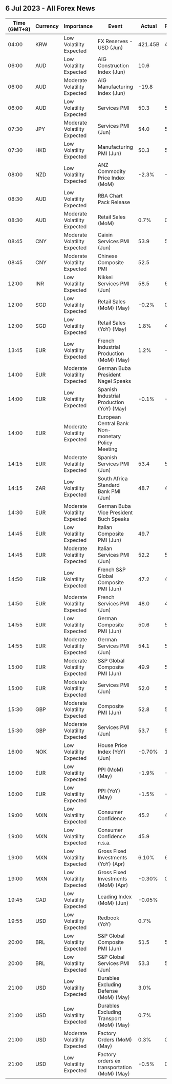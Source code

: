 ## 6 Jul 2023 - All Forex News
| Time (GMT+8) | Currency | Importance | Event | Actual | Forecast | Previous |
|------|----------|------------|-------|--------|----------|----------|
| 04:00 | KRW | Low Volatility Expected | FX Reserves - USD (Jun) | 421.45B | 432.26B | 420.98B |
| 06:00 | AUD | Low Volatility Expected | AIG Construction Index (Jun) | 10.6 |  | -6.6 |
| 06:00 | AUD | Moderate Volatility Expected | AIG Manufacturing Index (Jun) | -19.8 |  | -5.1 |
| 06:00 | AUD | Low Volatility Expected | Services PMI | 50.3 | 50.7 | 52.1 |
| 07:30 | JPY | Moderate Volatility Expected | Services PMI (Jun) | 54.0 | 54.2 | 55.9 |
| 07:30 | HKD | Low Volatility Expected | Manufacturing PMI (Jun) | 50.3 | 51.5 | 50.6 |
| 08:00 | NZD | Low Volatility Expected | ANZ Commodity Price Index (MoM) | -2.3% | -1.5% | 0.4% |
| 08:30 | AUD | Low Volatility Expected | RBA Chart Pack Release |  |  |  |
| 08:30 | AUD | Moderate Volatility Expected | Retail Sales (MoM) | 0.7% | 0.7% | 0.0% |
| 08:45 | CNY | Moderate Volatility Expected | Caixin Services PMI (Jun) | 53.9 | 56.2 | 57.1 |
| 08:45 | CNY | Moderate Volatility Expected | Chinese Composite PMI | 52.5 |  | 55.6 |
| 12:00 | INR | Low Volatility Expected | Nikkei Services PMI (Jun) | 58.5 | 60.2 | 61.2 |
| 12:00 | SGD | Low Volatility Expected | Retail Sales (MoM) (May) | -0.2% | 0.1% | 0.5% |
| 12:00 | SGD | Low Volatility Expected | Retail Sales (YoY) (May) | 1.8% | 4.0% | 3.7% |
| 13:45 | EUR | Low Volatility Expected | French Industrial Production (MoM) (May) | 1.2% | -0.2% | 0.8% |
| 14:00 | EUR | Moderate Volatility Expected | German Buba President Nagel Speaks |  |  |  |
| 14:00 | EUR | Low Volatility Expected | Spanish Industrial Production (YoY) (May) | -0.1% | -0.5% | -1.0% |
| 14:00 | EUR | Moderate Volatility Expected | European Central Bank Non-monetary Policy Meeting |  |  |  |
| 14:15 | EUR | Moderate Volatility Expected | Spanish Services PMI (Jun) | 53.4 | 55.5 | 56.7 |
| 14:15 | ZAR | Low Volatility Expected | South Africa Standard Bank PMI (Jun) | 48.7 | 48.7 | 47.9 |
| 14:30 | EUR | Moderate Volatility Expected | German Buba Vice President Buch Speaks |  |  |  |
| 14:45 | EUR | Low Volatility Expected | Italian Composite PMI (Jun) | 49.7 |  | 52.0 |
| 14:45 | EUR | Moderate Volatility Expected | Italian Services PMI (Jun) | 52.2 | 53.0 | 54.0 |
| 14:50 | EUR | Low Volatility Expected | French S&P Global Composite PMI (Jun) | 47.2 | 47.3 | 51.2 |
| 14:50 | EUR | Moderate Volatility Expected | French Services PMI (Jun) | 48.0 | 48.0 | 52.5 |
| 14:55 | EUR | Low Volatility Expected | German Composite PMI (Jun) | 50.6 | 50.8 | 53.9 |
| 14:55 | EUR | Moderate Volatility Expected | German Services PMI (Jun) | 54.1 | 54.1 | 57.2 |
| 15:00 | EUR | Moderate Volatility Expected | S&P Global Composite PMI (Jun) | 49.9 | 50.3 | 52.8 |
| 15:00 | EUR | Moderate Volatility Expected | Services PMI (Jun) | 52.0 | 52.4 | 55.1 |
| 15:30 | GBP | Moderate Volatility Expected | Composite PMI (Jun) | 52.8 | 52.8 | 54.0 |
| 15:30 | GBP | Moderate Volatility Expected | Services PMI (Jun) | 53.7 | 53.7 | 55.2 |
| 16:00 | NOK | Low Volatility Expected | House Price Index (YoY) (Jun) | -0.70% | 1.30% | 0.10% |
| 16:00 | EUR | Low Volatility Expected | PPI (MoM) (May) | -1.9% | -1.8% | -3.2% |
| 16:00 | EUR | Low Volatility Expected | PPI (YoY) (May) | -1.5% | -1.3% | 0.9% |
| 19:00 | MXN | Low Volatility Expected | Consumer Confidence | 45.2 | 44.3 | 44.5 |
| 19:00 | MXN | Low Volatility Expected | Consumer Confidence n.s.a. | 45.9 |  | 44.7 |
| 19:00 | MXN | Low Volatility Expected | Gross Fixed Investments (YoY) (Apr) | 6.10% | 6.70% | 9.00% |
| 19:00 | MXN | Low Volatility Expected | Gross Fixed Investments (MoM) (Apr) | -0.30% | 0.00% | 0.50% |
| 19:45 | CAD | Low Volatility Expected | Leading Index (MoM) (Jun) | -0.05% |  | -0.06% |
| 19:55 | USD | Low Volatility Expected | Redbook (YoY) | 0.7% |  | 0.5% |
| 20:00 | BRL | Low Volatility Expected | S&P Global Composite PMI (Jun) | 51.5 | 52.1 | 52.3 |
| 20:00 | BRL | Low Volatility Expected | S&P Global Services PMI (Jun) | 53.3 | 54.4 | 54.1 |
| 21:00 | USD | Low Volatility Expected | Durables Excluding Defense (MoM) (May) | 3.0% |  | 3.0% |
| 21:00 | USD | Low Volatility Expected | Durables Excluding Transport (MoM) (May) | 0.7% |  | -0.3% |
| 21:00 | USD | Moderate Volatility Expected | Factory Orders (MoM) (May) | 0.3% | 0.8% | 0.3% |
| 21:00 | USD | Low Volatility Expected | Factory orders ex transportation (MoM) (May) | -0.5% | 0.5% | -0.6% |

